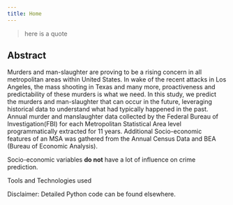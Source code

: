 ```yaml
---
title: Home
---
```


>here is a quote

## Abstract

Murders and man-slaughter are proving to be a rising concern in all metropolitan areas within United States. In wake of the recent attacks in Los Angeles, the mass shooting in Texas and many more, proactiveness and predictability of these murders is what we need. In this study, we predict the murders and man-slaughter that can occur in the future, leveraging historical data to understand what had typically happened in the past. Annual murder and manslaughter data collected by the Federal Bureau of Investigation(FBI) for each Metropolitan Statistical Area level programmatically extracted for 11 years. Additional Socio-economic features of an MSA was gathered from the Annual Census Data and BEA (Bureau of Economic Analysis).

Socio-economic variables **do not** have a lot of influence on crime prediction.

Tools and Technologies used

Disclaimer: Detailed Python code can be found elsewhere.

